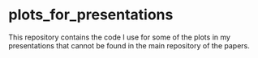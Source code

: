 # plots_for_presentations
This repository contains the code I use for some of the plots in my presentations that cannot be found in the main repository of the papers.
